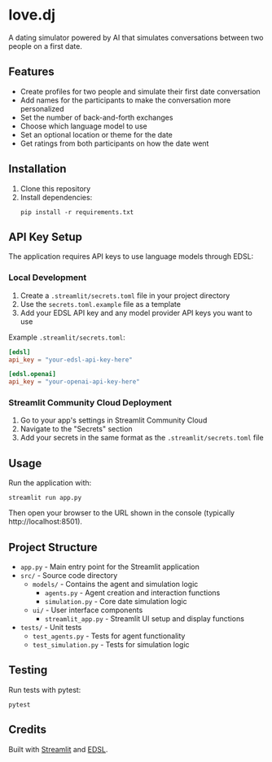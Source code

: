 # love.dj

A dating simulator powered by AI that simulates conversations between two people on a first date.

## Features

- Create profiles for two people and simulate their first date conversation
- Add names for the participants to make the conversation more personalized
- Set the number of back-and-forth exchanges
- Choose which language model to use
- Set an optional location or theme for the date
- Get ratings from both participants on how the date went

## Installation

1. Clone this repository
2. Install dependencies:
   ```
   pip install -r requirements.txt
   ```

## API Key Setup

The application requires API keys to use language models through EDSL:

### Local Development

1. Create a `.streamlit/secrets.toml` file in your project directory
2. Use the `secrets.toml.example` file as a template
3. Add your EDSL API key and any model provider API keys you want to use

Example `.streamlit/secrets.toml`:
```toml
[edsl]
api_key = "your-edsl-api-key-here"

[edsl.openai]
api_key = "your-openai-api-key-here"
```

### Streamlit Community Cloud Deployment

1. Go to your app's settings in Streamlit Community Cloud
2. Navigate to the "Secrets" section
3. Add your secrets in the same format as the `.streamlit/secrets.toml` file

## Usage

Run the application with:

```
streamlit run app.py
```

Then open your browser to the URL shown in the console (typically http://localhost:8501).

## Project Structure

- `app.py` - Main entry point for the Streamlit application
- `src/` - Source code directory
  - `models/` - Contains the agent and simulation logic
    - `agents.py` - Agent creation and interaction functions
    - `simulation.py` - Core date simulation logic
  - `ui/` - User interface components
    - `streamlit_app.py` - Streamlit UI setup and display functions
- `tests/` - Unit tests
  - `test_agents.py` - Tests for agent functionality
  - `test_simulation.py` - Tests for simulation logic

## Testing

Run tests with pytest:

```
pytest
```

## Credits

Built with [Streamlit](https://streamlit.io/) and [EDSL](https://github.com/expectedparrot/edsl).
